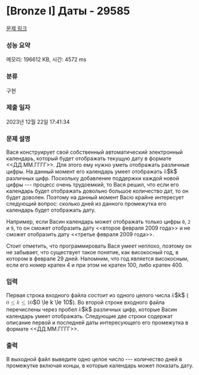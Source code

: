 # [Bronze I] Даты - 29585 

[문제 링크](https://www.acmicpc.net/problem/29585) 

### 성능 요약

메모리: 196612 KB, 시간: 4572 ms

### 분류

구현

### 제출 일자

2023년 12월 22일 17:41:34

### 문제 설명

<p>Вася конструирует свой собственный автоматический электронный календарь, который будет отображать текущую дату в формате <<ДД.ММ.ГГГГ>>. Для этого ему нужно уметь отображать различные цифры. На данный момент его календарь умеет отображать <mjx-container class="MathJax" jax="CHTML" style="font-size: 109%; position: relative;"><mjx-math class="MJX-TEX" aria-hidden="true"><mjx-mi class="mjx-i"><mjx-c class="mjx-c1D458 TEX-I"></mjx-c></mjx-mi></mjx-math><mjx-assistive-mml unselectable="on" display="inline"><math xmlns="http://www.w3.org/1998/Math/MathML"><mi>k</mi></math></mjx-assistive-mml><span aria-hidden="true" class="no-mathjax mjx-copytext">$k$</span></mjx-container> различных цифр. Поскольку добавление поддержки каждой новой цифры --- процесс очень трудоемкий, то Вася решил, что если его календарь будет отображать довольно большое количество дат, то он будет доволен. Поэтому на данный момент Васю крайне интересует следующий вопрос: сколько дней из данного промежутка его календарь будет отображать дату. </p>

<p>Например, если Васин календарь может отображать только цифры <code>0</code>, <code>2</code> и <code>9</code>, то он сможет отобразить дату <<второе февраля 2009 года>> и не сможет отобразить дату <<третье февраля 2009 года>>. </p>

<p>Стоит отметить, что программировать Вася умеет неплохо, поэтому он не забывает, что существует такое понятие, как високосный год, в котором в феврале 29 дней. Напомним, что год является високосным, если его номер кратен 4 и при этом не кратен 100, либо кратен 400.</p>

### 입력 

 <p>Первая строка входного файла состоит из одного целого числа <mjx-container class="MathJax" jax="CHTML" style="font-size: 109%; position: relative;"><mjx-math class="MJX-TEX" aria-hidden="true"><mjx-mi class="mjx-i"><mjx-c class="mjx-c1D458 TEX-I"></mjx-c></mjx-mi></mjx-math><mjx-assistive-mml unselectable="on" display="inline"><math xmlns="http://www.w3.org/1998/Math/MathML"><mi>k</mi></math></mjx-assistive-mml><span aria-hidden="true" class="no-mathjax mjx-copytext">$k$</span></mjx-container> (<mjx-container class="MathJax" jax="CHTML" style="font-size: 109%; position: relative;"><mjx-math class="MJX-TEX" aria-hidden="true"><mjx-mn class="mjx-n"><mjx-c class="mjx-c30"></mjx-c></mjx-mn><mjx-mo class="mjx-n" space="4"><mjx-c class="mjx-c2264"></mjx-c></mjx-mo><mjx-mi class="mjx-i" space="4"><mjx-c class="mjx-c1D458 TEX-I"></mjx-c></mjx-mi><mjx-mo class="mjx-n" space="4"><mjx-c class="mjx-c2264"></mjx-c></mjx-mo><mjx-mn class="mjx-n" space="4"><mjx-c class="mjx-c31"></mjx-c><mjx-c class="mjx-c30"></mjx-c></mjx-mn></mjx-math><mjx-assistive-mml unselectable="on" display="inline"><math xmlns="http://www.w3.org/1998/Math/MathML"><mn>0</mn><mo>≤</mo><mi>k</mi><mo>≤</mo><mn>10</mn></math></mjx-assistive-mml><span aria-hidden="true" class="no-mathjax mjx-copytext">$0 \le k \le 10$</span></mjx-container>). Во второй строке входного файла перечислены через пробел <mjx-container class="MathJax" jax="CHTML" style="font-size: 109%; position: relative;"><mjx-math class="MJX-TEX" aria-hidden="true"><mjx-mi class="mjx-i"><mjx-c class="mjx-c1D458 TEX-I"></mjx-c></mjx-mi></mjx-math><mjx-assistive-mml unselectable="on" display="inline"><math xmlns="http://www.w3.org/1998/Math/MathML"><mi>k</mi></math></mjx-assistive-mml><span aria-hidden="true" class="no-mathjax mjx-copytext">$k$</span></mjx-container> различных цифр, которые Васин календарь умеет отображать. Следующие две строки содержат описание первой и последней даты интересующего его промежутка в формате <<ДД.ММ.ГГГГ>>.</p>

### 출력 

 <p>В выходной файл выведите одно целое число --- количество дней в промежутке включая концы, в которые календарь может показать дату.</p>

